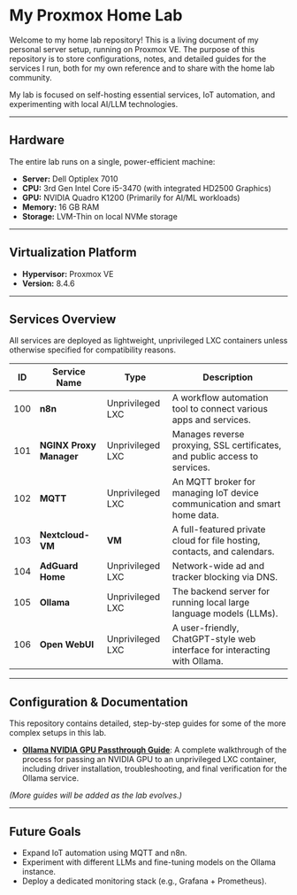 # My Proxmox Home Lab

Welcome to my home lab repository! This is a living document of my personal server setup, running on Proxmox VE. The purpose of this repository is to store configurations, notes, and detailed guides for the services I run, both for my own reference and to share with the home lab community.

My lab is focused on self-hosting essential services, IoT automation, and experimenting with local AI/LLM technologies.

---

## Hardware

The entire lab runs on a single, power-efficient machine:

*   **Server:** Dell Optiplex 7010
*   **CPU:** 3rd Gen Intel Core i5-3470 (with integrated HD2500 Graphics)
*   **GPU:** NVIDIA Quadro K1200 (Primarily for AI/ML workloads)
*   **Memory:** 16 GB RAM
*   **Storage:** LVM-Thin on local NVMe storage

---

## Virtualization Platform

*   **Hypervisor:** Proxmox VE
*   **Version:** 8.4.6

---

## Services Overview

All services are deployed as lightweight, unprivileged LXC containers unless otherwise specified for compatibility reasons.

| ID  | Service Name          | Type           | Description                                                               |
|-----|-----------------------|----------------|---------------------------------------------------------------------------|
| 100 | **n8n**               | Unprivileged LXC | A workflow automation tool to connect various apps and services.          |
| 101 | **NGINX Proxy Manager** | Unprivileged LXC | Manages reverse proxying, SSL certificates, and public access to services.|
| 102 | **MQTT**              | Unprivileged LXC | An MQTT broker for managing IoT device communication and smart home data. |
| 103 | **Nextcloud-VM**      | **VM**         | A full-featured private cloud for file hosting, contacts, and calendars.  |
| 104 | **AdGuard Home**      | Unprivileged LXC | Network-wide ad and tracker blocking via DNS.                             |
| 105 | **Ollama**            | Unprivileged LXC | The backend server for running local large language models (LLMs).        |
| 106 | **Open WebUI**        | Unprivileged LXC | A user-friendly, ChatGPT-style web interface for interacting with Ollama. |

---

## Configuration & Documentation

This repository contains detailed, step-by-step guides for some of the more complex setups in this lab.

*   **[Ollama NVIDIA GPU Passthrough Guide](./proxmox-ollama-lxc-guide.md)**: A complete walkthrough of the process for passing an NVIDIA GPU to an unprivileged LXC container, including driver installation, troubleshooting, and final verification for the Ollama service.

*(More guides will be added as the lab evolves.)*

---

## Future Goals

*   Expand IoT automation using MQTT and n8n.
*   Experiment with different LLMs and fine-tuning models on the Ollama instance.
*   Deploy a dedicated monitoring stack (e.g., Grafana + Prometheus).
